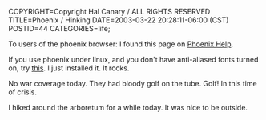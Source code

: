 COPYRIGHT=Copyright Hal Canary / ALL RIGHTS RESERVED
TITLE=Phoenix / Hinking
DATE=2003-03-22 20:28:11-06:00 (CST)
POSTID=44
CATEGORIES=life;

To users of the phoenix browser: I found this page on [Phoenix Help](http://texturizer.net/phoenix/).

If you use phoenix under linux, and you don't have anti-aliased fonts turned on, try [this](http://phoenix.ragweed.net/download/). I just installed it. It rocks.

No war coverage today. They had bloody golf on the tube. Golf! In this time of crisis.

I hiked around the arboretum for a while today. It was nice to be outside.
